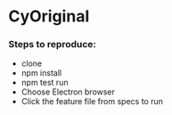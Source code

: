 # CyOriginal

### Steps to reproduce:
- clone
- npm install
- npm test run
- Choose Electron browser
- Click the feature file from specs to run
